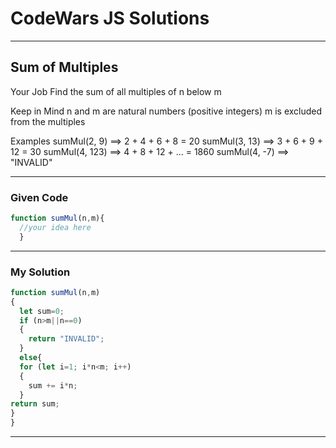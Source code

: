 # CodeWars JS Solutions

---

## Sum of Multiples

Your Job
Find the sum of all multiples of n below m

Keep in Mind
n and m are natural numbers (positive integers)
m is excluded from the multiples

Examples
sumMul(2, 9)   ==> 2 + 4 + 6 + 8 = 20
sumMul(3, 13)  ==> 3 + 6 + 9 + 12 = 30
sumMul(4, 123) ==> 4 + 8 + 12 + ... = 1860
sumMul(4, -7)  ==> "INVALID"


---

### Given Code


```js
function sumMul(n,m){
  //your idea here
  }
```

---

### My Solution 


```js
function sumMul(n,m)
{
  let sum=0;
  if (n>m||n==0) 
  {
    return "INVALID";
  }
  else{
  for (let i=1; i*n<m; i++) 
  {
    sum += i*n;
  }
return sum;
}
}
```


---

